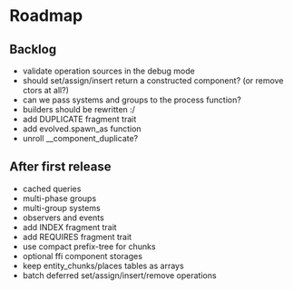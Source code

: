 # Roadmap

## Backlog

- validate operation sources in the debug mode
- should set/assign/insert return a constructed component? (or remove ctors at all?)
- can we pass systems and groups to the process function?
- builders should be rewritten :/
- add DUPLICATE fragment trait
- add evolved.spawn_as function
- unroll __component_duplicate?

## After first release

- cached queries
- multi-phase groups
- multi-group systems
- observers and events
- add INDEX fragment trait
- add REQUIRES fragment trait
- use compact prefix-tree for chunks
- optional ffi component storages
- keep entity_chunks/places tables as arrays
- batch deferred set/assign/insert/remove operations
